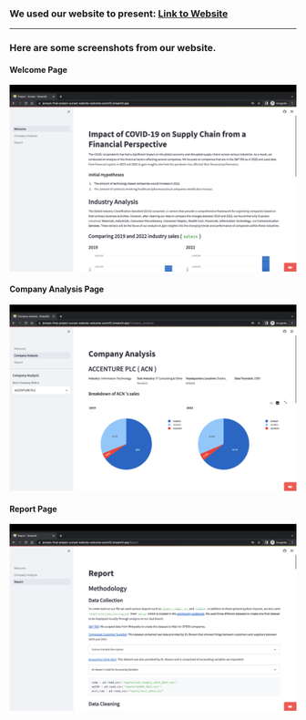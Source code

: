 ### We used our website to present: [Link to Website](https://jerseyk-final-project-sunset-website-welcome-eoomf2.streamlit.app/)
---
### Here are some screenshots from our website.
#### Welcome Page
![](https://github.com/JerseyK/Final-Project_Sunset/blob/2728288e11fb2fbb0d7a0b51997907aa61481e52/presentation/Website_Page1.png)
#### Company Analysis Page
![](https://github.com/JerseyK/Final-Project_Sunset/blob/2728288e11fb2fbb0d7a0b51997907aa61481e52/presentation/Website_Page2.png)
#### Report Page
![](https://github.com/JerseyK/Final-Project_Sunset/blob/2728288e11fb2fbb0d7a0b51997907aa61481e52/presentation/Website_Page3.png)
